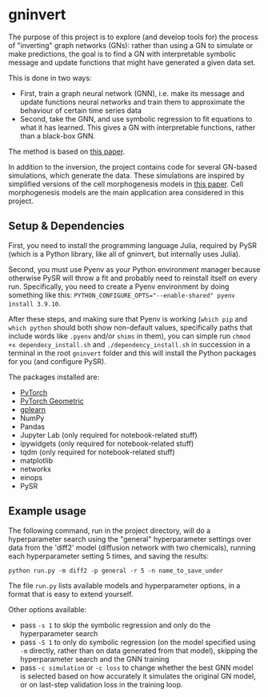 # gninvert

The purpose of this project is to explore (and develop tools for) the process of "inverting" graph networks (GNs): rather than using a GN to simulate or make predictions, the goal is to find a GN with interpretable symbolic message and update functions that might have generated a given data set.

This is done in two ways:
- First, train a graph neural network (GNN), i.e. make its message and update functions neural networks and train them to approximate the behaviour of certain time series data
- Second, take the GNN, and use symbolic regression to fit equations to what it has learned. This gives a GN with interpretable functions, rather than a black-box GNN.

The method is based on [this paper](https://arxiv.org/abs/2006.11287).

In addition to the inversion, the project contains code for several GN-based simulations, which generate the data. These simulations are inspired by simplified versions of the cell morphogenesis models in [this paper](https://pubmed.ncbi.nlm.nih.gov/29402913/). Cell morphogenesis models are the main application area considered in this project.


## Setup & Dependencies

First, you need to install the programming language Julia, required by PySR (which is a Python library, like all of gninvert, but internally uses Julia).

Second, you must use Pyenv as your Python environment manager because otherwise PySR will throw a fit and probably need to reinstall itself on every run. Specifically, you need to create a Pyenv environment by doing something like this: `PYTHON_CONFIGURE_OPTS="--enable-shared" pyenv install 3.9.10`.

After these steps, and making sure that Pyenv is working (`which pip` and `which python` should both show non-default values, specifically paths that include words like `.pyenv` and/or `shims` in them), you can simple run `chmod +x dependecy_install.sh` and `./dependency_install.sh` in succession in a terminal in the root `gninvert` folder and this will install the Python packages for you (and configure PySR).

The packages installed are:

- [PyTorch](https://pytorch.org/get-started/locally/)
- [PyTorch Geometric](https://pytorch-geometric.readthedocs.io/en/latest/notes/installation.html)
- [gplearn](https://gplearn.readthedocs.io/en/stable/installation.html)
- NumPy
- Pandas
- Jupyter Lab (only required for notebook-related stuff)
- ipywidgets (only required for notebook-related stuff)
- tqdm (only required for notebook-related stuff)
- matplotlib
- networkx
- einops
- PySR


## Example usage

The following command, run in the project directory, will do a hyperparameter search using the "general" hyperparameter settings over data from the 'diff2' model (diffusion network with two chemicals), running each hyperparameter setting 5 times, and saving the results:

```
python run.py -m diff2 -p general -r 5 -n name_to_save_under
```

The file `run.py` lists available models and hyperparameter options, in a format that is easy to extend yourself.

Other options available:

- pass `-s 1` to skip the symbolic regression and only do the hyperparameter search
- pass `-S 1` to only do symbolic regression (on the model specified using `-m` directly, rather than on data generated from that model), skipping the hyperparameter search and the GNN training
- pass `-c simulation` or `-c loss` to change whether the best GNN model is selected based on how accurately it simulates the original GN model, or on last-step validation loss in the training loop.
